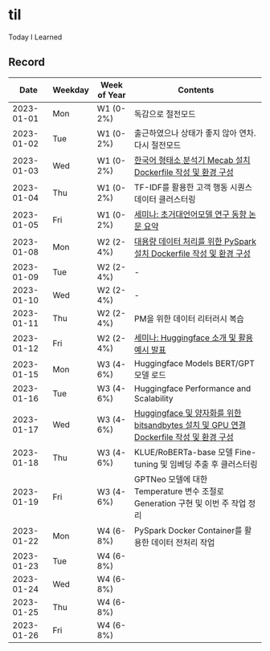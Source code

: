 # til
Today I Learned

## Record

|Date|Weekday|Week of Year|Contents|
|---|---|---|---|
|2023-01-01|Mon|W1 (0-2%)|독감으로 절전모드|
|2023-01-02|Tue|W1 (0-2%)|출근하였으나 상태가 좋지 않아 연차. 다시 절전모드|
|2023-01-03|Wed|W1 (0-2%)|[한국어 형태소 분석기 Mecab 설치 Dockerfile 작성 및 환경 구성](./docker/images/mecab)|
|2023-01-04|Thu|W1 (0-2%)|TF-IDF를 활용한 고객 행동 시퀀스 데이터 클러스터링|
|2023-01-05|Fri|W1 (0-2%)|[세미나: 초거대언어모델 연구 동향 논문 요약](./seminar)|
|2023-01-08|Mon|W2 (2-4%)|[대용량 데이터 처리를 위한 PySpark 설치 Dockerfile 작성 및 환경 구성](./docker/images/pyspark)|
|2023-01-09|Tue|W2 (2-4%)|-|
|2023-01-10|Wed|W2 (2-4%)|-|
|2023-01-11|Thu|W2 (2-4%)|PM을 위한 데이터 리터러시 복습|
|2023-01-12|Fri|W2 (2-4%)|[세미나: Huggingface 소개 및 활용 예시 발표](./seminar)|
|2023-01-15|Mon|W3 (4-6%)|Huggingface Models BERT/GPT 모델 로드|
|2023-01-16|Tue|W3 (4-6%)|Huggingface Performance and Scalability|
|2023-01-17|Wed|W3 (4-6%)|[Huggingface 및 양자화를 위한 bitsandbytes 설치 및 GPU 연결 Dockerfile 작성 및 환경 구성](./docker/images/pyspark)|
|2023-01-18|Thu|W3 (4-6%)|KLUE/RoBERTa-base 모델 Fine-tuning 및 임베딩 추출 후 클러스터링|
|2023-01-19|Fri|W3 (4-6%)|GPTNeo 모델에 대한 Temperature 변수 조절로 Generation 구현 및 이번 주 작업 정리|
|2023-01-22|Mon|W4 (6-8%)|PySpark Docker Container를 활용한 데이터 전처리 작업|
|2023-01-23|Tue|W4 (6-8%)||
|2023-01-24|Wed|W4 (6-8%)||
|2023-01-25|Thu|W4 (6-8%)||
|2023-01-26|Fri|W4 (6-8%)||


